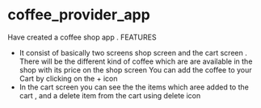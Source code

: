 # coffee_provider_app

Have created a coffee shop app .
FEATURES 

* It consist of basically  two screens shop screen and the cart screen . There will be the different kind of coffee which are are available in the shop with its price on the shop screen
You can add the coffee to your Cart by clicking on the + icon
* In the cart screen you can see the the items which aree added to the cart , and a delete item from the cart using delete icon
